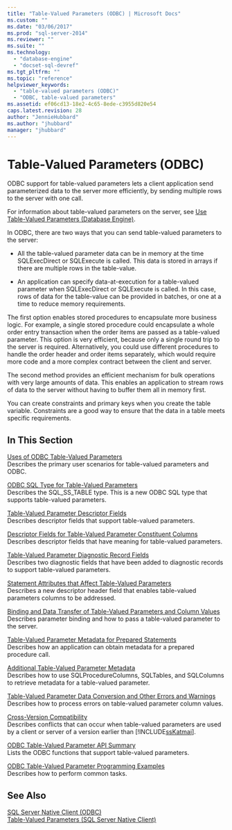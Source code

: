 ```yaml
---
title: "Table-Valued Parameters (ODBC) | Microsoft Docs"
ms.custom: ""
ms.date: "03/06/2017"
ms.prod: "sql-server-2014"
ms.reviewer: ""
ms.suite: ""
ms.technology: 
  - "database-engine"
  - "docset-sql-devref"
ms.tgt_pltfrm: ""
ms.topic: "reference"
helpviewer_keywords: 
  - "table-valued parameters (ODBC)"
  - "ODBC, table-valued parameters"
ms.assetid: ef06cd13-18e2-4c65-8ede-c3955d820e54
caps.latest.revision: 28
author: "JennieHubbard"
ms.author: "jhubbard"
manager: "jhubbard"
---
```

# Table-Valued Parameters (ODBC)
  ODBC support for table-valued parameters lets a client application send parameterized data to the server more efficiently, by sending multiple rows to the server with one call.  
  
 For information about table-valued parameters on the server, see [Use Table-Valued Parameters &#40;Database Engine&#41;](../../database-engine/use-table-valued-parameters-database-engine.md).  
  
 In ODBC, there are two ways that you can send table-valued parameters to the server:  
  
-   All the table-valued parameter data can be in memory at the time SQLExecDirect or SQLExecute is called. This data is stored in arrays if there are multiple rows in the table-value.  
  
-   An application can specify data-at-execution for a table-valued parameter when SQLExecDirect or SQLExecute is called. In this case, rows of data for the table-value can be provided in batches, or one at a time to reduce memory requirements.  
  
 The first option enables stored procedures to encapsulate more business logic. For example, a single stored procedure could encapsulate a whole order entry transaction when the order items are passed as a table-valued parameter. This option is very efficient, because only a single round trip to the server is required. Alternatively, you could use different procedures to handle the order header and order items separately, which would require more code and a more complex contract between the client and server.  
  
 The second method provides an efficient mechanism for bulk operations with very large amounts of data. This enables an application to stream rows of data to the server without having to buffer them all in memory first.  
  
 You can create constraints and primary keys when you create the table variable. Constraints are a good way to ensure that the data in a table meets specific requirements.  
  
## In This Section  
 [Uses of ODBC Table-Valued Parameters](uses-of-odbc-table-valued-parameters.md)  
 Describes the primary user scenarios for table-valued parameters and ODBC.  
  
 [ODBC SQL Type for Table-Valued Parameters](odbc-sql-type-for-table-valued-parameters.md)  
 Describes the SQL_SS_TABLE type. This is a new ODBC SQL type that supports table-valued parameters.  
  
 [Table-Valued Parameter Descriptor Fields](table-valued-parameter-descriptor-fields.md)  
 Describes descriptor fields that support table-valued parameters.  
  
 [Descriptor Fields for Table-Valued Parameter Constituent Columns](descriptor-fields-for-table-valued-parameter-constituent-columns.md)  
 Describes descriptor fields that have meaning for table-valued parameters.  
  
 [Table-Valued Parameter Diagnostic Record Fields](table-valued-parameter-diagnostic-record-fields.md)  
 Describes two diagnostic fields that have been added to diagnostic records to support table-valued parameters.  
  
 [Statement Attributes that Affect Table-Valued Parameters](statement-attributes-that-affect-table-valued-parameters.md)  
 Describes a new descriptor header field that enables table-valued parameters columns to be addressed.  
  
 [Binding and Data Transfer of Table-Valued Parameters and Column Values](binding-and-data-transfer-of-table-valued-parameters-and-column-values.md)  
 Describes parameter binding and how to pass a table-valued parameter to the server.  
  
 [Table-Valued Parameter Metadata for Prepared Statements](table-valued-parameter-metadata-for-prepared-statements.md)  
 Describes how an application can obtain metadata for a prepared procedure call.  
  
 [Additional Table-Valued Parameter Metadata](additional-table-valued-parameter-metadata.md)  
 Describes how to use SQLProcedureColumns, SQLTables, and SQLColumns to retrieve metadata for a table-valued parameter.  
  
 [Table-Valued Parameter Data Conversion and Other Errors and Warnings](table-valued-parameter-data-conversion-and-other-errors-and-warnings.md)  
 Describes how to process errors on table-valued parameter column values.  
  
 [Cross-Version Compatibility](cross-version-compatibility.md)  
 Describes conflicts that can occur when table-valued parameters are used by a client or server of a version earlier than [!INCLUDE[ssKatmai](../../includes/sskatmai-md.md)].  
  
 [ODBC Table-Valued Parameter API Summary](odbc-table-valued-parameter-api-summary.md)  
 Lists the ODBC functions that support table-valued parameters.  
  
 [ODBC Table-Valued Parameter Programming Examples](../../database-engine/dev-guide/odbc-table-valued-parameter-programming-examples.md)  
 Describes how to perform common tasks.  
  
## See Also  
 [SQL Server Native Client &#40;ODBC&#41;](../native-client/odbc/sql-server-native-client-odbc.md)   
 [Table-Valued Parameters &#40;SQL Server Native Client&#41;](../native-client/features/table-valued-parameters-sql-server-native-client.md)  
  
  